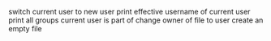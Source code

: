 switch current user to new user
print effective username of current user
print all groups current user is part of
change owner of file to user
create an empty file
